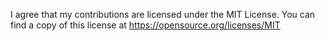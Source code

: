 <!-- Please read the contribution guidelines before submitting a pull request. -->
<!-- By submitting this pull request, you agree that your contributions are
     licensed under the MIT License. -->
<!-- If you're a first-time contributor, please acknowledge it by
     leaving the statement below. -->

I agree that my contributions are licensed under the MIT License.
You can find a copy of this license at https://opensource.org/licenses/MIT
